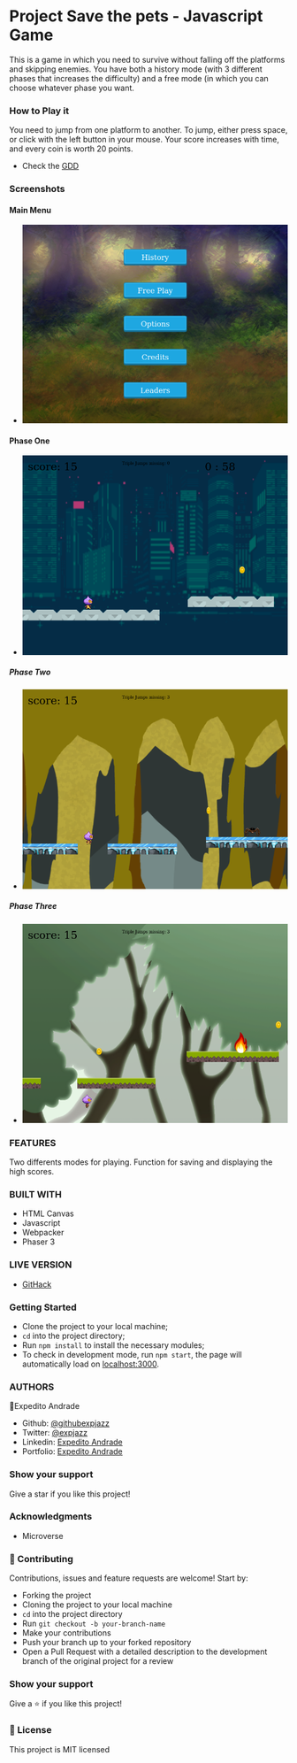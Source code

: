 # Project Save the pets - Javascript Game

This is a game in which you need to survive without falling off the platforms and skipping enemies. You have both a history mode (with 3 different phases that increases the difficulty) and a free mode (in which you can choose whatever phase you want.

### How to Play it

You need to jump from one platform to another. To jump, either press space, or click with the left button in your mouse. Your score increases with time, and every coin is worth 20 points.

- Check the [GDD](./gdd.md)

### Screenshots

#### Main Menu

- ![Main page](./screenshotMainMenu.png)

#### Phase One

- ![Main page](./screenshotPhaseOne.png)

##### Phase Two

- ![Main page](./screenshotPhaseTwo.png)

##### Phase Three

- ![Main page](./screenshotPhasethree.png)

### FEATURES

Two differents modes for playing. Function for saving and displaying the high scores.

### BUILT WITH

- HTML Canvas
- Javascript
- Webpacker
- Phaser 3

### LIVE VERSION

- [GitHack](https://savepets.netlify.app/)

### Getting Started

- Clone the project to your local machine;
- `cd` into the project directory;
- Run `npm install` to install the necessary modules;
- To check in development mode, run `npm start`, the page will automatically load on [localhost:3000](localhost:3000).

### AUTHORS

👤Expedito Andrade

- Github: [@githubexpjazz](https://github.com/expjazz)
- Twitter: [@expjazz](https://twitter.com/expeditoandrade13)
- Linkedin: [Expedito Andrade](https://www.linkedin.com/in/expedito-andrade/)
- Portfolio: [Expedito Andrade](https://expjazz.github.io/expedito_andrade/)

### Show your support

Give a star if you like this project!

### Acknowledgments

- Microverse

### 🤝 Contributing

Contributions, issues and feature requests are welcome! Start by:

- Forking the project
- Cloning the project to your local machine
- `cd` into the project directory
- Run `git checkout -b your-branch-name`
- Make your contributions
- Push your branch up to your forked repository
- Open a Pull Request with a detailed description to the development branch of the original project for a review

### Show your support

Give a ⭐️ if you like this project!

### 📝 License

This project is MIT licensed
